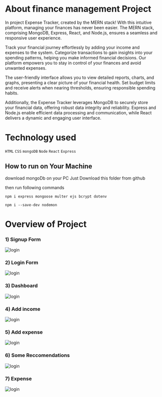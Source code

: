 # About finance management Project
In project Expense Tracker, created by the MERN stack! With this intuitive platform, managing your finances has never been easier. The MERN stack, comprising MongoDB, Express, React, and Node.js, ensures a seamless and responsive user experience.

Track your financial journey effortlessly by adding your income and expenses to the system. Categorize transactions to gain insights into your spending patterns, helping you make informed financial decisions. Our platform empowers you to stay in control of your finances and avoid unwanted expenses.

The user-friendly interface allows you to view detailed reports, charts, and graphs, presenting a clear picture of your financial health. Set budget limits and receive alerts when nearing thresholds, ensuring responsible spending habits.

Additionally, the Expense Tracker leverages MongoDB to securely store your financial data, offering robust data integrity and reliability. Express and Node.js enable efficient data processing and communication, while React delivers a dynamic and engaging user interface.









# Technology used
`HTML`
`CSS`
`mongoDB`
`Node`
`React`
`Express`

    
## How to  run on Your Machine

download mongoDb on your PC
Just Download this folder from github

then run following commands 

`npm i express mongoose multer ejs bcrypt dotenv`

`npm i --save-dev nodemon`

# Overview of Project

### 1) Signup Form
![login](https://github.com/jadvamar/Finance-management2/assets/103949217/484f2145-40ac-4ca9-8eb0-780cafb92e61)

### 2) Login Form
![login](https://github.com/jadvamar/Finance-management2/assets/103949217/f3412355-c66f-483d-8067-c509adc5b7d1)

### 3) Dashboard 
![login](https://github.com/jadvamar/Finance-management2/assets/103949217/bafdfa67-2044-4f3b-9435-fd3262bb7c7f)


### 4) Add income 
![login](https://github.com/jadvamar/Finance-management2/assets/103949217/814923df-7485-4b35-a9b6-61e0f188b970)

### 5) Add expense
![login](https://github.com/jadvamar/Finance-management2/assets/103949217/357857fc-d791-482e-ae21-6166a5e8db85)

### 6) Some Reccomendations 
![login](https://github.com/jadvamar/Finance-management2/assets/103949217/e92911da-ccde-407b-98a3-53ed59b17aa7)

### 7) Expense 
![login](https://github.com/jadvamar/Finance-management2/assets/103949217/557a5ca2-f1eb-4fdb-9872-cd3bca65fefe)

